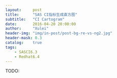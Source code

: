 ```yaml
---
layout:     post
title:      "SAS CI指标生成直方图"
subtitle:   "CI Cartogram"
date:       2016-04-20 20:00:00
author:     "Xulei"
header-img: "img/in-post/post-bg-re-vs-ng2.jpg"
header-mask: 0.3
catalog:    true
tags:
    - SASCI6.3
    - Redhat6.4
---
```

TODO: